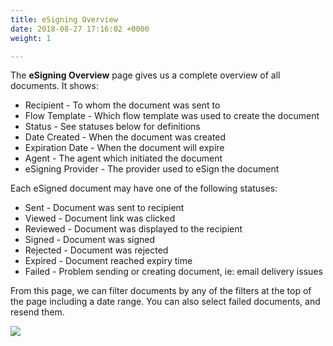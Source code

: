 ```yaml
---
title: eSigning Overview
date: 2018-08-27 17:16:02 +0000
weight: 1

---
```

The **eSigning Overview** page gives us a complete overview of all documents. It shows:

* Recipient - To whom the document was sent to
* Flow Template - Which flow template was used to create the document
* Status - See statuses below for definitions
* Date Created - When the document was created
* Expiration Date - When the document will expire
* Agent - The agent which initiated the document
* eSigning Provider - The provider used to eSign the document

Each eSigned document may have one of the following statuses:

* Sent - Document was sent to recipient
* Viewed - Document link was clicked
* Reviewed - Document was displayed to the recipient
* Signed - Document was signed
* Rejected - Document was rejected
* Expired - Document reached expiry time
* Failed - Problem sending or creating document, ie: email delivery issues

From this page, we can filter documents by any of the filters at the top of the page including a date range. You can also select failed documents, and resend them.

![](/uploads/esigning-overview.png)